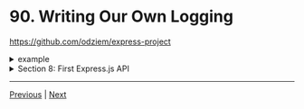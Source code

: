 # 90. Writing Our Own Logging


https://github.com/odziem/express-project

<details>
  <summary> example </summary>

  - `server.js`
```
const express = require('express');

const app = express();

const PORT = 3000;

const friends = [
    {
        id: 0,
        name: 'Albert Einstein'
    },
    {
        id: 1,
        name: 'Sir Isaac Newton'
    }
];

app.use((req, res, next) => {
    const start = Date.now();
    next();
    const delta = Date.now() - start;
    console.log(`${req.method} ${req.url} ${delta}ms`);
});

app.get('/friends', (req, res) =>{
    res.json(friends);
}); 

app.get('/friends/:friendId', (req, res) =>{
    const friendId = Number(req.params.friendId);
    const friend = friends[friendId];
    if (friend) {
        res.status(200).json(friend);
    } else {
        res.status(404).json({
            error: "Friend does not exist"
        });
    }
}); 

app.get('/messages', (req, res) =>{
    res.send('<ul><li>Helloo Albert!</li></ul>')
});

app.post('/messages', (req, res) =>{
    res.send('Updating messages...')
});

app.listen(PORT, () => {
    console.log(`Listening on ${PORT}...`);
});
``` 
---

-   run `npm run watch` 

---

<p align="center" >
    <img src="../imags/90_Writing-Our-Own-Logging.png" width="80%" >
</p> 


</details>  

<details>
  <summary> Section 8: First Express.js API </summary>

  - [Codebase: express-project](../src/8_express-project/)

</details>

---

[Previous](./89_Middleware.md) | [Next](./91_POST-Requests-in-Express.md)